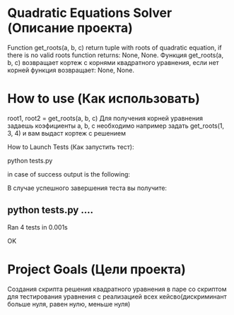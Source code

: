 ﻿# Quadratic Equations Solver (Описание проекта)

Function get_roots(a, b, c) return tuple with roots of quadratic equation, if there is no valid roots function returns: None, None.
Функция get_roots(a, b, c) возвращает кортеж с корнями квадратного уравнения, если нет корней функция возвращает: None, None. 

# How to use (Как использовать)

root1, root2 = get_roots(a, b, c)
Для получения корней уравнения задаешь коэфициенты a, b, c необходимо например задать get_roots(1, 3, 4) и вам выдаст кортеж с 
решением


How to Launch Tests (Как запустить тест):

python tests.py

in case of success output is the following: 

В случае успешного завершения теста вы получите:

python tests.py
....
----------------------------------------------------------------------
Ran 4 tests in 0.001s

OK



# Project Goals (Цели проекта)

Создания скрипта решения квадратного уравнения в паре со скриптом для тестирования уравнения с реализацией всех 
кейсво(дискриминант больше нуля, равен нулю, меньше нуля)